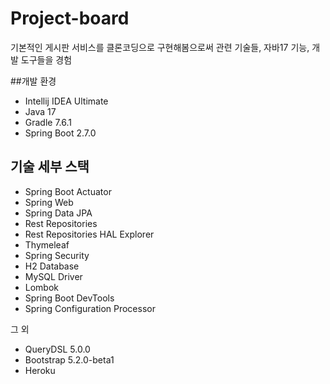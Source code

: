 # Project-board
기본적인 게시판 서비스를 클론코딩으로 구현해봄으로써 관련 기술들, 자바17 기능, 개발 도구들을 경험

##개발 환경

* Intellij IDEA Ultimate
* Java 17
* Gradle 7.6.1
* Spring Boot 2.7.0

## 기술 세부 스택

* Spring Boot Actuator
* Spring Web
* Spring Data JPA
* Rest Repositories
* Rest Repositories HAL Explorer
* Thymeleaf
* Spring Security
* H2 Database
* MySQL Driver
* Lombok
* Spring Boot DevTools
* Spring Configuration Processor

그 외

* QueryDSL 5.0.0
* Bootstrap 5.2.0-beta1
* Heroku
